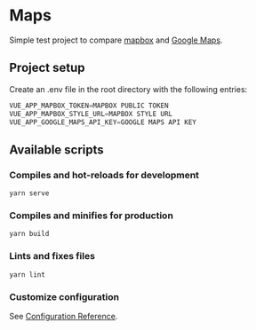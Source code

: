 # Maps

Simple test project to compare [mapbox](https://www.mapbox.com/) and [Google Maps](https://developers.google.com/maps).

## Project setup

Create an .env file in the root directory with the following entries:

```javascript
VUE_APP_MAPBOX_TOKEN=MAPBOX PUBLIC TOKEN
VUE_APP_MAPBOX_STYLE_URL=MAPBOX STYLE URL
VUE_APP_GOOGLE_MAPS_API_KEY=GOOGLE MAPS API KEY
```

## Available scripts

### Compiles and hot-reloads for development

```
yarn serve
```

### Compiles and minifies for production

```
yarn build
```

### Lints and fixes files

```
yarn lint
```

### Customize configuration

See [Configuration Reference](https://cli.vuejs.org/config/).
